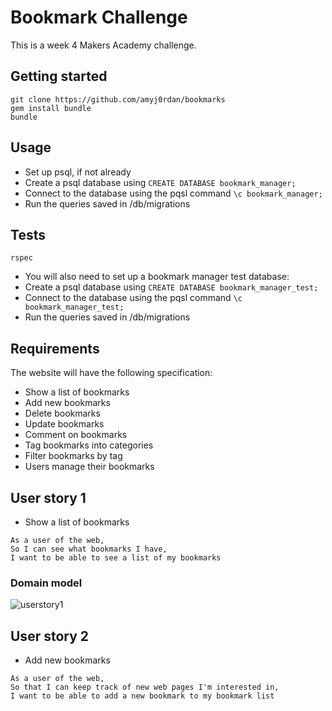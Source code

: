# Bookmark Challenge

This is a week 4 Makers Academy challenge.

## Getting started

`git clone https://github.com/amyj0rdan/bookmarks`     
`gem install bundle`    
`bundle`    

## Usage

- Set up psql, if not already
- Create a psql database using `CREATE DATABASE bookmark_manager;`
- Connect to the database using the pqsl command `\c bookmark_manager;`
- Run the queries saved in /db/migrations

## Tests

`rspec`
- You will also need to set up a bookmark manager test database:
- Create a psql database using `CREATE DATABASE bookmark_manager_test;`
- Connect to the database using the pqsl command `\c bookmark_manager_test;`
- Run the queries saved in /db/migrations

## Requirements

The website will have the following specification:

- Show a list of bookmarks
- Add new bookmarks
- Delete bookmarks
- Update bookmarks
- Comment on bookmarks
- Tag bookmarks into categories
- Filter bookmarks by tag
- Users manage their bookmarks

## User story 1

- Show a list of bookmarks

```
As a user of the web,
So I can see what bookmarks I have,
I want to be able to see a list of my bookmarks
```

### Domain model

![userstory1](https://user-images.githubusercontent.com/45539085/54928186-7359a480-4f0b-11e9-9785-bdf71c4ba9e5.png)

## User story 2

- Add new bookmarks

```
As a user of the web,
So that I can keep track of new web pages I'm interested in,
I want to be able to add a new bookmark to my bookmark list
```
